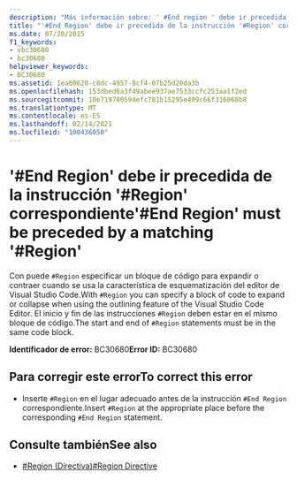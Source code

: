 ```yaml
---
description: "Más información sobre: ' #End region ' debe ir precedida de la ' #Region ' correspondiente"
title: "'#End Region' debe ir precedida de la instrucción '#Region' correspondiente"
ms.date: 07/20/2015
f1_keywords:
- vbc30680
- bc30680
helpviewer_keywords:
- BC30680
ms.assetid: 1ea60620-c8dc-4957-8cf4-07b25d20da3b
ms.openlocfilehash: 153dbed6a3f49abee937ae7533ccfc253aa1f2ed
ms.sourcegitcommit: 10e719780594efc781b15295e499c66f316068b8
ms.translationtype: MT
ms.contentlocale: es-ES
ms.lasthandoff: 02/14/2021
ms.locfileid: "100436050"
---
```

# <a name="end-region-must-be-preceded-by-a-matching-region"></a><span data-ttu-id="c23b9-103">'#End Region' debe ir precedida de la instrucción '#Region' correspondiente</span><span class="sxs-lookup"><span data-stu-id="c23b9-103">'#End Region' must be preceded by a matching '#Region'</span></span>

<span data-ttu-id="c23b9-104">Con puede `#Region` especificar un bloque de código para expandir o contraer cuando se usa la característica de esquematización del editor de Visual Studio Code.</span><span class="sxs-lookup"><span data-stu-id="c23b9-104">With `#Region` you can specify a block of code to expand or collapse when using the outlining feature of the Visual Studio Code Editor.</span></span> <span data-ttu-id="c23b9-105">El inicio y fin de las instrucciones `#Region` deben estar en el mismo bloque de código.</span><span class="sxs-lookup"><span data-stu-id="c23b9-105">The start and end of `#Region` statements must be in the same code block.</span></span>  
  
 <span data-ttu-id="c23b9-106">**Identificador de error:** BC30680</span><span class="sxs-lookup"><span data-stu-id="c23b9-106">**Error ID:** BC30680</span></span>  
  
## <a name="to-correct-this-error"></a><span data-ttu-id="c23b9-107">Para corregir este error</span><span class="sxs-lookup"><span data-stu-id="c23b9-107">To correct this error</span></span>  
  
- <span data-ttu-id="c23b9-108">Inserte `#Region` en el lugar adecuado antes de la instrucción `#End Region` correspondiente.</span><span class="sxs-lookup"><span data-stu-id="c23b9-108">Insert `#Region` at the appropriate place before the corresponding `#End Region` statement.</span></span>  
  
## <a name="see-also"></a><span data-ttu-id="c23b9-109">Consulte también</span><span class="sxs-lookup"><span data-stu-id="c23b9-109">See also</span></span>

- [<span data-ttu-id="c23b9-110">#Region (Directiva)</span><span class="sxs-lookup"><span data-stu-id="c23b9-110">#Region Directive</span></span>](../language-reference/directives/region-directive.md)
